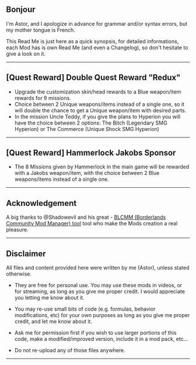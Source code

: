 ## Bonjour

I'm Astor, and I apologize in advance for grammar and/or syntax errors, but my mother tongue is French.

This Read Me is just here as a quick synopsis, for detailed informations, each Mod has is own Read Me (and even a Changelog), so don't hesitate to give a look on it.

 * * * * *

## [Quest Reward] Double Quest Reward "Redux"

 - Upgrade the customization skin/head rewards to a Blue weapon/item rewards for 9 missions.
 - Choice between 2 Unique weapons/items instead of a single one, so it will double the chance to get a Unique weapon/item with desired parts.
 - In the mission Uncle Teddy, if you give the plans to Hyperion you will have the choice between 2 options: The Bitch (Legendary SMG Hyperion) or The Commerce (Unique Shock SMG Hyperion)
 
 * * * * *
 
## [Quest Reward] Hammerlock Jakobs Sponsor

- The 8 Missions given by Hammerlock in the main game will be rewarded with a Jakobs weapon/item, with the choice between 2 Blue weapons/items instead of a single one.
 
 * * * * *
 
## Acknowledgement

A big thanks to @Shadowevil and his great - [BLCMM (Borderlands Community Mod Manager) tool](https://github.com/BLCM/BLCMods/wiki/Borderlands-Community-Mod-Manager) tool who make the Mods creation a real pleasure. 

 * * * * *
 
## Disclaimer

All files and content provided here were written by me (Astor), unless stated otherwise.

- They are free for personal use. You may use these mods in videos, or for streaming, as long as you give me proper credit. I would appreciate you letting me know about it.

- You may re-use small bits of code (e.g. formulas, behavior modifications, etc) for your own purposes as long as you give me proper credit, and let me know about it. 

- Ask me for permission first if you wish to use larger portions of this code, make a modified/improved version, include it in a mod pack, etc...

- Do not re-upload any of those files anywhere.

 * * * * *
 

